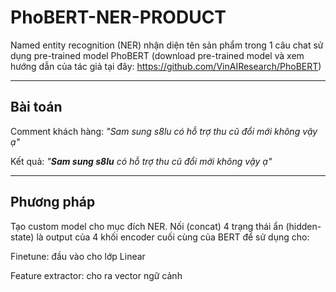 <h1><b>PhoBERT-NER-PRODUCT</b></h1>

Named entity recognition (NER) nhận diện tên sản phẩm trong 1 câu chat sử dụng pre-trained model PhoBERT (download pre-trained model và xem hướng dẫn của tác giả tại đây: https://github.com/VinAIResearch/PhoBERT)
<hr>
<h2><b>Bài toán</b></h2>

Comment khách hàng: 
 <i>"Sam sung s8lu có hỗ trợ thu cũ đổi mới không vậy ạ"</i>

 Kết quả:
 <i>"<b>Sam sung s8lu</b> có hỗ trợ thu cũ đổi mới không vậy ạ"</i>
<hr>

<h2><b>Phương pháp</b></h2>

Tạo custom model cho mục đích NER. Nối (concat) 4 trạng thái ẩn (hidden-state) là output của 4 khối encoder cuối cùng của BERT để sử dụng cho:

 Finetune: đầu vào cho lớp Linear

 Feature extractor: cho ra vector ngữ cảnh


